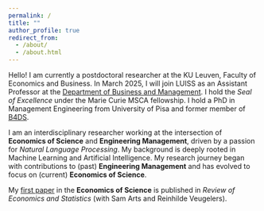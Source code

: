 ```yaml
---
permalink: /
title: ""
author_profile: true
redirect_from: 
  - /about/
  - /about.html
---
```


Hello! I am currently a postdoctoral researcher at the KU Leuven, Faculty of Economics and Business. In March 2025, I will join LUISS as an Assistant Professor at the [Department of Business and Management](https://impresaemanagement.luiss.it/). I hold the _Seal of Excellence_ under the Marie Curie MSCA fellowship. I hold a PhD in Management Engineering from University of Pisa and former member of [B4DS](http://b4ds.unipi.it/).

I am an interdisciplinary researcher working at the intersection of **Economics of Science** and **Engineering Management**, driven by a passion for _Natural Language Processing_. My background is deeply rooted in Machine Learning and Artificial Intelligence. My research journey began with contributions to (past) **Engineering Management** and has evolved to focus on (current) **Economics of Science**.

My [first paper](https://doi.org/10.1162/rest_a_01561) in the **Economics of Science** is published in _Review of Economics and Statistics_ (with Sam Arts and Reinhilde Veugelers).
